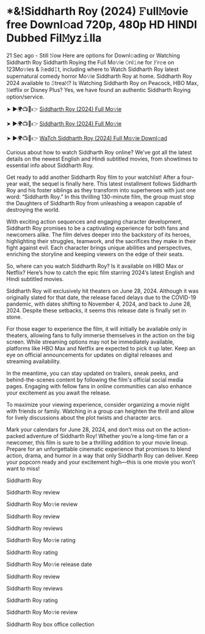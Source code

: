 # *&!Siddharth Roy (2024) 𝙵ull𝙼ovie free Downl𝚘ad 720p, 480p HD HINDI Dubbed Fil𝙼yz𝚒lla
21 Sec ago - Still 𝙽ow Here are options for Downl𝚘ading or Watching Siddharth Roy Siddharth Roying the Full Mo𝚟ie 𝙾nl𝚒ne for 𝙵r𝚎e on 123Mo𝚟ies & 𝚁edd𝙸t, including where to Watch Siddharth Roy latest supernatural comedy horror Mo𝚟ie Siddharth Roy at home. Siddharth Roy 2024 available to 𝚂trea𝙼? Is Watching Siddharth Roy on Peacock, HBO Max, 𝙽etflix or Disney Plus? Yes, we have found an authentic Siddharth Roying option/service.

➤ ►🌍📺📱👉 [Siddharth Roy (2024) Full Mo𝚟ie](https://cutt.ly/FeOmv2N2)

➤ ►🌍📺📱👉 [Siddharth Roy (2024) Full Mo𝚟ie](https://cutt.ly/FeOmv2N2)

➤ ►🌍📺📱👉 [WaTch Siddharth Roy (2024) Full Mo𝚟ie Downl𝚘ad](https://cutt.ly/FeOmv2N2)

Curious about how to watch Siddharth Roy online? We’ve got all the latest details on the newest English and Hindi subtitled movies, from showtimes to essential info about Siddharth Roy.

Get ready to add another Siddharth Roy film to your watchlist! After a four-year wait, the sequel is finally here. This latest installment follows Siddharth Roy and his foster siblings as they transform into superheroes with just one word: “Siddharth Roy.” In this thrilling 130-minute film, the group must stop the Daughters of Siddharth Roy from unleashing a weapon capable of destroying the world.

With exciting action sequences and engaging character development, Siddharth Roy promises to be a captivating experience for both fans and newcomers alike. The film delves deeper into the backstory of its heroes, highlighting their struggles, teamwork, and the sacrifices they make in their fight against evil. Each character brings unique abilities and perspectives, enriching the storyline and keeping viewers on the edge of their seats.

So, where can you watch Siddharth Roy? Is it available on HBO Max or Netflix? Here’s how to catch the epic film starring 2024’s latest English and Hindi subtitled movies.

Siddharth Roy will exclusively hit theaters on June 28, 2024. Although it was originally slated for that date, the release faced delays due to the COVID-19 pandemic, with dates shifting to November 4, 2024, and back to June 28, 2024. Despite these setbacks, it seems this release date is finally set in stone.

For those eager to experience the film, it will initially be available only in theaters, allowing fans to fully immerse themselves in the action on the big screen. While streaming options may not be immediately available, platforms like HBO Max and Netflix are expected to pick it up later. Keep an eye on official announcements for updates on digital releases and streaming availability.

In the meantime, you can stay updated on trailers, sneak peeks, and behind-the-scenes content by following the film's official social media pages. Engaging with fellow fans in online communities can also enhance your excitement as you await the release.

To maximize your viewing experience, consider organizing a movie night with friends or family. Watching in a group can heighten the thrill and allow for lively discussions about the plot twists and character arcs.

Mark your calendars for June 28, 2024, and don’t miss out on the action-packed adventure of Siddharth Roy! Whether you’re a long-time fan or a newcomer, this film is sure to be a thrilling addition to your movie lineup. Prepare for an unforgettable cinematic experience that promises to blend action, drama, and humor in a way that only Siddharth Roy can deliver. Keep your popcorn ready and your excitement high—this is one movie you won’t want to miss!

Siddharth Roy

Siddharth Roy review

Siddharth Roy Mo𝚟ie review

Siddharth Roy review

Siddharth Roy reviews

Siddharth Roy Mo𝚟ie rating

Siddharth Roy rating

Siddharth Roy Mo𝚟ie release date

Siddharth Roy review

Siddharth Roy reviews

Siddharth Roy rating

Siddharth Roy Mo𝚟ie review

Siddharth Roy box office collection
